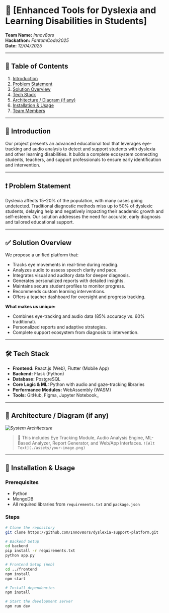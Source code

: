 # 🚀 [Enhanced Tools for Dyslexia and Learning Disabilities in Students]

**Team Name:** _Innov8ors_  
**Hackathon:** _FantomCode2025_  
**Date:** _12/04/2025_

---

## 📖 Table of Contents

1. [Introduction](#-introduction)
2. [Problem Statement](#-problem-statement)
3. [Solution Overview](#-solution-overview)
4. [Tech Stack](#-tech-stack)
5. [Architecture / Diagram (if any)](#-architecture--diagram-if-any)
6. [Installation & Usage](#-installation--usage)
7. [Team Members](#-team-members)

---

## 🧠 Introduction

Our project presents an advanced educational tool that leverages eye-tracking and audio analysis to detect and support students with dyslexia and other learning disabilities. It builds a complete ecosystem connecting students, teachers, and support professionals to ensure early identification and intervention.

---

## ❗ Problem Statement

Dyslexia affects 15–20% of the population, with many cases going undetected. Traditional diagnostic methods miss up to 50% of dyslexic students, delaying help and negatively impacting their academic growth and self-esteem. Our solution addresses the need for accurate, early diagnosis and tailored educational support.

---

## ✅ Solution Overview

We propose a unified platform that:

- Tracks eye movements in real-time during reading.
- Analyzes audio to assess speech clarity and pace.
- Integrates visual and auditory data for deeper diagnosis.
- Generates personalized reports with detailed insights.
- Maintains secure student profiles to monitor progress.
- Recommends custom learning interventions.
- Offers a teacher dashboard for oversight and progress tracking.

**What makes us unique:**

- Combines eye-tracking and audio data (85% accuracy vs. 60% traditional).
- Personalized reports and adaptive strategies.
- Complete support ecosystem from diagnosis to intervention.

---

## 🛠️ Tech Stack

- **Frontend:** React.js (Web), Flutter (Mobile App)
- **Backend:** Flask (Python)
- **Database:** PostgreSQL
- **Core Logic & ML:** Python with audio and gaze-tracking libraries
- **Performance Modules:** WebAssembly (WASM)
- **Tools:** GitHub, Figma, Jupyter Notebook_

---

## 🧩 Architecture / Diagram (if any)

_![System Architecture](./assets/system-architecture.png)_

> 📌 This includes Eye Tracking Module, Audio Analysis Engine, ML-Based Analyzer, Report Generator, and Web/App Interfaces. 
> `![Alt Text](./assets/your-image.png)`

---

## 🧪 Installation & Usage

### Prerequisites

- Python 
- MongoDB
- All required libraries from `requirements.txt` and `package.json`

### Steps

```bash
# Clone the repository
git clone https://github.com/Innov8ors/dyslexia-support-platform.git

# Backend Setup
cd backend
pip install -r requirements.txt
python app.py

# Frontend Setup (Web)
cd ../frontend
npm install
npm start

# Install dependencies
npm install

# Start the development server
npm run dev
